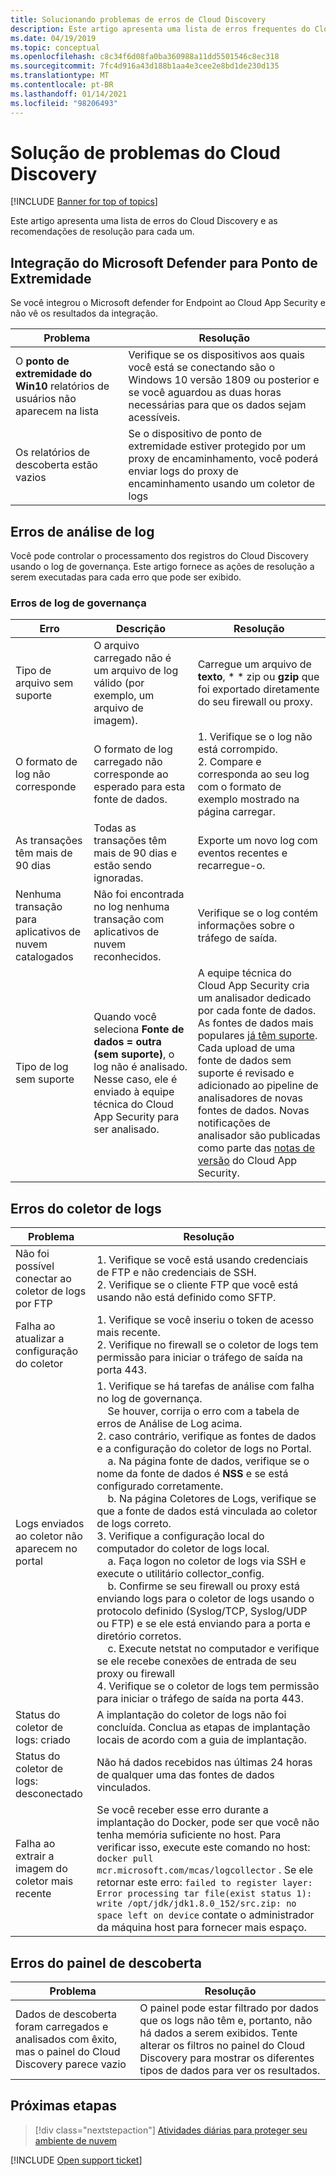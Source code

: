 ```yaml
---
title: Solucionando problemas de erros de Cloud Discovery
description: Este artigo apresenta uma lista de erros frequentes do Cloud Discovery e as recomendações de resolução para cada um.
ms.date: 04/19/2019
ms.topic: conceptual
ms.openlocfilehash: c8c34f6d08fa0ba360988a11dd5501546c8ec318
ms.sourcegitcommit: 7fc4d916a43d188b1aa4e3cee2e8bd1de230d135
ms.translationtype: MT
ms.contentlocale: pt-BR
ms.lasthandoff: 01/14/2021
ms.locfileid: "98206493"
---
```

# <a name="troubleshooting-cloud-discovery"></a>Solução de problemas do Cloud Discovery

[!INCLUDE [Banner for top of topics](includes/banner.md)]

Este artigo apresenta uma lista de erros do Cloud Discovery e as recomendações de resolução para cada um.

## <a name="microsoft-defender-for-endpoint-integration"></a>Integração do Microsoft Defender para Ponto de Extremidade

Se você integrou o Microsoft defender for Endpoint ao Cloud App Security e não vê os resultados da integração.

|Problema|Resolução|
|----|----|
|O **ponto de extremidade do Win10** relatórios de usuários não aparecem na lista|Verifique se os dispositivos aos quais você está se conectando são o Windows 10 versão 1809 ou posterior e se você aguardou as duas horas necessárias para que os dados sejam acessíveis.|
|Os relatórios de descoberta estão vazios|Se o dispositivo de ponto de extremidade estiver protegido por um proxy de encaminhamento, você poderá enviar logs do proxy de encaminhamento usando um coletor de logs|

## <a name="log-parsing-errors"></a>Erros de análise de log

Você pode controlar o processamento dos registros do Cloud Discovery usando o log de governança. Este artigo fornece as ações de resolução a serem executadas para cada erro que pode ser exibido.

### <a name="governance-log-errors"></a>Erros de log de governança

|Erro|Descrição|Resolução|
|----|----|----|
|Tipo de arquivo sem suporte|O arquivo carregado não é um arquivo de log válido (por exemplo, um arquivo de imagem).|Carregue um arquivo de **texto**, * * zip ou **gzip** que foi exportado diretamente do seu firewall ou proxy.|
|O formato de log não corresponde|O formato de log carregado não corresponde ao esperado para esta fonte de dados.|1. Verifique se o log não está corrompido. <br /> 2. Compare e corresponda ao seu log com o formato de exemplo mostrado na página carregar.|
|As transações têm mais de 90 dias|Todas as transações têm mais de 90 dias e estão sendo ignoradas.|Exporte um novo log com eventos recentes e recarregue-o.|
|Nenhuma transação para aplicativos de nuvem catalogados|Não foi encontrada no log nenhuma transação com aplicativos de nuvem reconhecidos.|Verifique se o log contém informações sobre o tráfego de saída.|
|Tipo de log sem suporte|Quando você seleciona **Fonte de dados = outra (sem suporte)**, o log não é analisado. Nesse caso, ele é enviado à equipe técnica do Cloud App Security para ser analisado.|A equipe técnica do Cloud App Security cria um analisador dedicado por cada fonte de dados. As fontes de dados mais populares [já têm suporte](set-up-cloud-discovery.md). Cada upload de uma fonte de dados sem suporte é revisado e adicionado ao pipeline de analisadores de novas fontes de dados. Novas notificações de analisador são publicadas como parte das [notas de versão](release-notes.md) do Cloud App Security.|

## <a name="log-collector-errors"></a>Erros do coletor de logs

|Problema|Resolução|
|----|----|
|Não foi possível conectar ao coletor de logs por FTP| 1. Verifique se você está usando credenciais de FTP e não credenciais de SSH. <br />2. Verifique se o cliente FTP que você está usando não está definido como SFTP.  |
|Falha ao atualizar a configuração do coletor | 1. Verifique se você inseriu o token de acesso mais recente. <br />2. Verifique no firewall se o coletor de logs tem permissão para iniciar o tráfego de saída na porta 443.|
|Logs enviados ao coletor não aparecem no portal | 1. Verifique se há tarefas de análise com falha no log de governança.  <br />  &nbsp;&nbsp;&nbsp;&nbsp;Se houver, corrija o erro com a tabela de erros de Análise de Log acima.<br /> 2. caso contrário, verifique as fontes de dados e a configuração do coletor de logs no Portal. <br /> &nbsp;&nbsp;&nbsp;&nbsp;a. Na página fonte de dados, verifique se o nome da fonte de dados é **NSS** e se está configurado corretamente. <br />&nbsp;&nbsp;&nbsp;&nbsp;b. Na página Coletores de Logs, verifique se que a fonte de dados está vinculada ao coletor de logs correto. <br /> 3. Verifique a configuração local do computador do coletor de logs local.  <br />&nbsp;&nbsp;&nbsp;&nbsp;a. Faça logon no coletor de logs via SSH e execute o utilitário collector_config.<br/>&nbsp;&nbsp;&nbsp;&nbsp;b. Confirme se seu firewall ou proxy está enviando logs para o coletor de logs usando o protocolo definido (Syslog/TCP, Syslog/UDP ou FTP) e se ele está enviando para a porta e diretório corretos.<br /> &nbsp;&nbsp;&nbsp;&nbsp;c. Execute netstat no computador e verifique se ele recebe conexões de entrada de seu proxy ou firewall <br /> 4. Verifique se o coletor de logs tem permissão para iniciar o tráfego de saída na porta 443. |
|Status do coletor de logs: criado | A implantação do coletor de logs não foi concluída. Conclua as etapas de implantação locais de acordo com a guia de implantação.|
|Status do coletor de logs: desconectado | Não há dados recebidos nas últimas 24 horas de qualquer uma das fontes de dados vinculados. |
|Falha ao extrair a imagem do coletor mais recente| Se você receber esse erro durante a implantação do Docker, pode ser que você não tenha memória suficiente no host. Para verificar isso, execute este comando no host: `docker pull mcr.microsoft.com/mcas/logcollector` . Se ele retornar este erro: `failed to register layer: Error processing tar file(exist status 1): write /opt/jdk/jdk1.8.0_152/src.zip: no space left on device` contate o administrador da máquina host para fornecer mais espaço.|

## <a name="discovery-dashboard-errors"></a>Erros do painel de descoberta

|Problema|Resolução|
|----|----|
|Dados de descoberta foram carregados e analisados com êxito, mas o painel do Cloud Discovery parece vazio|O painel pode estar filtrado por dados que os logs não têm e, portanto, não há dados a serem exibidos. Tente alterar os filtros no painel do Cloud Discovery para mostrar os diferentes tipos de dados para ver os resultados.|

## <a name="next-steps"></a>Próximas etapas

> [!div class="nextstepaction"]
> [Atividades diárias para proteger seu ambiente de nuvem](daily-activities-to-protect-your-cloud-environment.md)

[!INCLUDE [Open support ticket](includes/support.md)]
